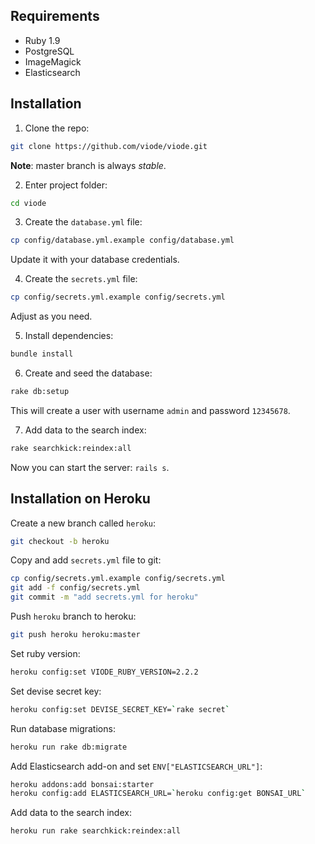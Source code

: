 ## Requirements

- Ruby 1.9
- PostgreSQL
- ImageMagick
- Elasticsearch

## Installation

1. Clone the repo:

  ```sh
  git clone https://github.com/viode/viode.git
  ```

  **Note**: master branch is always _stable_.

2. Enter project folder:

  ```sh
  cd viode
  ```

3. Create the `database.yml` file:

  ```sh
  cp config/database.yml.example config/database.yml
  ```

  Update it with your database credentials.

4. Create the `secrets.yml` file:

  ```sh
  cp config/secrets.yml.example config/secrets.yml
  ```

  Adjust as you need.

5. Install dependencies:

  ```sh
  bundle install
  ```

6. Create and seed the database:

  ```sh
  rake db:setup
  ```

  This will create a user with username `admin` and password `12345678`.

7. Add data to the search index:

  ```sh
  rake searchkick:reindex:all
  ```

  Now you can start the server: `rails s`.

## Installation on Heroku

Create a new branch called `heroku`:

```sh
git checkout -b heroku
```

Copy and add `secrets.yml` file to git:

```sh
cp config/secrets.yml.example config/secrets.yml
git add -f config/secrets.yml
git commit -m "add secrets.yml for heroku"
```

Push `heroku` branch to heroku:

```sh
git push heroku heroku:master
```

Set ruby version:

```sh
heroku config:set VIODE_RUBY_VERSION=2.2.2
```

Set devise secret key:

```sh
heroku config:set DEVISE_SECRET_KEY=`rake secret`
```

Run database migrations:

```sh
heroku run rake db:migrate
```

Add Elasticsearch add-on and set `ENV["ELASTICSEARCH_URL"]`:

```sh
heroku addons:add bonsai:starter
heroku config:add ELASTICSEARCH_URL=`heroku config:get BONSAI_URL`
```

Add data to the search index:

```sh
heroku run rake searchkick:reindex:all
```
